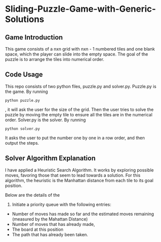 # Sliding-Puzzle-Game-with-Generic-Solutions

## Game Introduction
This game consists of a nxn grid with nxn - 1 numbered tiles and one blank space, which the player can slide into the empty space. The goal of the puzzle is to arrange the tiles into numerical order.

## Code Usage

This repo consists of two python files, puzzle.py and solver.py. Puzzle.py is the game. By running 
```
python puzzle.py
```

, it will ask the user for the size of the grid. Then the user tries to solve the puzzle by moving the empty tile to ensure all the tiles are in the numerical order. Solver.py is the solver. By running
```
python solver.py
```

It asks the user to put the number one by one in a row order, and then output the steps.

## Solver Algorithm Explanation
I have applied a Heuristic Search Algorithm. It works by exploring possible moves, favoring those that seem to lead towards a solution. For this algorithm, the heuristic is the Manhattan distance from each tile to its goal position.

Below are the details of the 

1. Initiate a priority queue with the following entries:
  - Number of moves has made so far and the estimated moves remaining (measured by the Mahattan Distance)
  - Number of moves that has already made,
  - The board at this position
  - The path that has already been taken.
